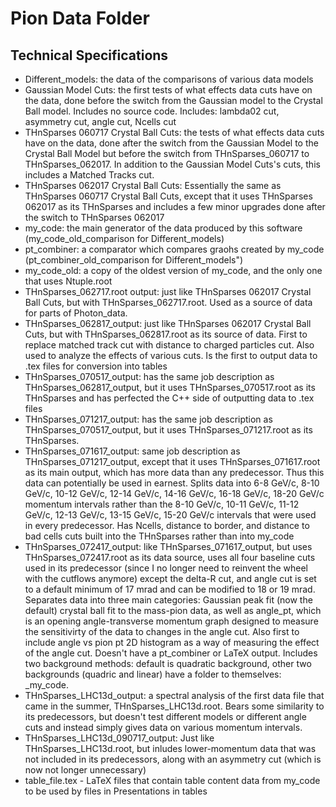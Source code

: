 # Pion Data Folder
## Technical Specifications
- Different_models: the data of the comparisons of various data models
- Gaussian Model Cuts: the first tests of what effects data cuts have on the data, done before the switch from the Gaussian model to the Crystal Ball model. Includes no source code. Includes: lambda02 cut, asymmetry cut, angle cut, Ncells cut
- THnSparses 060717 Crystal Ball Cuts: the tests of what effects data cuts have on the data, done after the switch from the Gaussian Model to the Crystal Ball Model but before the switch from THnSparses_060717 to THnSparses_062017. In addition to the Gaussian Model Cuts's cuts, this includes a Matched Tracks cut. 
- THnSparses 062017 Crystal Ball Cuts: Essentially the same as THnSparses 060717 Crystal Ball Cuts, except that it uses THnSparses 062017 as its THnSparses and includes a few minor upgrades done after the switch to THnSparses 062017
- my_code: the main generator of the data produced by this software (my_code_old_comparison for Different_models)
- pt_combiner: a comparator which compares graohs created by my_code (pt_combiner_old_comparison for Different_models")
- my_code_old: a copy of the oldest version of my_code, and the only one that uses Ntuple.root
- THnSparses_062717.root output: just like THnSparses 062017 Crystal Ball Cuts, but with THnSparses_062717.root. Used as a source of data for parts of Photon_data.
- THnSparses_062817_output: just like THnSparses 062017 Crystal Ball Cuts, but with THnSparses_062817.root as its source of data. First to replace matched track cut with distance to charged particles cut. Also used to analyze the effects of various cuts. Is the first to output data to .tex files for conversion into tables
- THnSparses_070517_output: has the same job description as THnSparses_062817_output, but it uses THnSparses_070517.root as its THnSparses and has perfected the C++ side of outputting data to .tex files
- THnSparses_071217_output: has the same job description as THnSparses_070517_output, but it uses THnSparses_071217.root as its THnSparses. 
- THnSparses_071617_output: same job description as THnSparses_071217_output, except that it uses THnSparses_071617.root as its main output, which has more data than any predecessor. Thus this data can potentially be used in earnest. Splits data into 6-8 GeV/c, 8-10 GeV/c, 10-12 GeV/c, 12-14 GeV/c, 14-16 GeV/c, 16-18 GeV/c, 18-20 GeV/c momentum intervals rather than the 8-10 GeV/c, 10-11 GeV/c, 11-12 GeV/c, 12-13 GeV/c, 13-15 GeV/c, 15-20 GeV/c intervals that were used in every predecessor. Has Ncells, distance to border, and distance to bad cells cuts built into the THnSparses rather than into my_code
- THnSparses_072417_output: like THnSparses_071617_output, but uses THnSparses_072417.root as its data source, uses all four baseline cuts used in its predecessor (since I no longer need to reinvent the wheel with the cutflows anymore) except the delta-R cut, and angle cut is set to a default minimum of 17 mrad and can be modified to 18 or 19 mrad. Separates data into three main categories: Gaussian peak fit (now the default) crystal ball fit to the mass-pion data, as well as angle_pt, which is an opening angle-transverse momentum graph designed to measure the sensitivirty of the data to changes in the angle cut. Also first to include angle vs pion pt 2D histogram as a way of measuring the effect of the angle cut. Doesn't have a pt_combiner or LaTeX output. Includes two background methods: default is quadratic background, other two backgrounds (quadric and linear) have a folder to themselves: <bakcground method here>_my_code. 
- THnSparses_LHC13d_output: a spectral analysis of the first data file that came in the summer, THnSparses_LHC13d.root. Bears some similarity to its predecessors, but doesn't test different models or different angle cuts and instead simply gives data on various momentum intervals.
- THnSparses_LHC13d_090717_output: Just like THnSparses_LHC13d.root, but inludes lower-momentum data that was not included in its predecessors, along with an asymmetry cut (which is now not longer unnecessary)
- table_file<other name parts go here>.tex - LaTeX files that contain table content data from my_code to be used by files in Presentations in tables
